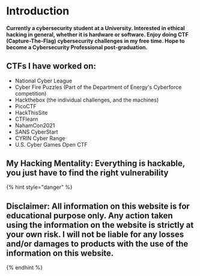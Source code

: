 # Introduction

#### Currently a cybersecurity student at a University. Interested in ethical hacking in general, whether it is hardware or software. Enjoy doing CTF \(Capture-The-Flag\) cybersecurity challenges in my free time. Hope to become a Cybersecurity Professional post-graduation.

## CTFs I have worked on:

* National Cyber League
* Cyber Fire Puzzles \(Part of the Department of Energy's Cyberforce competition\)
* Hackthebox \(the individual challenges, and the machines\)
* PicoCTF
* HackThisSite
* CTFlearn
* NahamCon2021
* SANS CyberStart
* CYRIN Cyber Range
* U.S. Cyber Games Open CTF

## My Hacking Mentality: Everything is hackable, you just have to find the right vulnerability

{% hint style="danger" %}
## Disclaimer: All information on this website is for educational purpose only. Any action taken using the information on the website is strictly at your own risk. I will not be liable for any losses and/or damages to products with the use of the information on this website.
{% endhint %}

